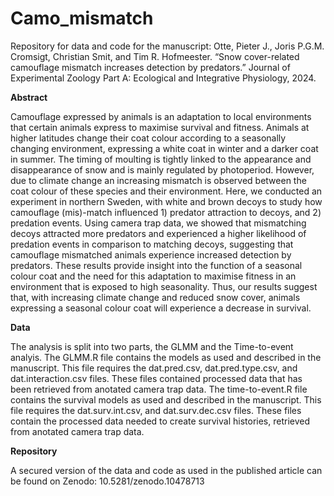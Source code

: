 # Camo_mismatch
Repository for data and code for the manuscript: Otte, Pieter J., Joris P.G.M. Cromsigt, Christian Smit, and Tim R. Hofmeester. “Snow cover-related camouflage mismatch increases detection by predators.” Journal of Experimental Zoology Part A: Ecological and Integrative Physiology, 2024.

**Abstract**

Camouflage expressed by animals is an adaptation to local environments that certain animals express to maximise survival and fitness. Animals at higher latitudes change their coat colour according to a seasonally changing environment, expressing a white coat in winter and a darker coat in summer. The timing of moulting is tightly linked to the appearance and disappearance of snow and is mainly regulated by photoperiod. However, due to climate change an increasing mismatch is observed between the coat colour of these species and their environment. Here, we conducted an experiment in northern Sweden, with white and brown decoys to study how camouflage (mis)-match influenced 1) predator attraction to decoys, and 2) predation events. Using camera trap data, we showed that mismatching decoys attracted more predators and experienced a higher likelihood of predation events in comparison to matching decoys, suggesting that camouflage mismatched animals experience increased detection by predators. These results provide insight into the function of a seasonal colour coat and the need for this adaptation to maximise fitness in an environment that is exposed to high seasonality. Thus, our results suggest that, with increasing climate change and reduced snow cover, animals expressing a seasonal colour coat will experience a decrease in survival. 

**Data**

The analysis is split into two parts, the GLMM and the Time-to-event analyis. 
The GLMM.R file contains the models as used and described in the manuscript. This file requires the dat.pred.csv, dat.pred.type.csv, and dat.interaction.csv files. These files contained processed data that has been retrieved from anotated camera trap data. 
The time-to-event.R file contains the survival models as used and described in the manuscript. This file requires the dat.surv.int.csv, and dat.surv.dec.csv files. These files contain the processed data needed to create survival histories, retrieved from anotated camera trap data.

**Repository**

A secured version of the data and code as used in the published article can be found on Zenodo: 10.5281/zenodo.10478713
